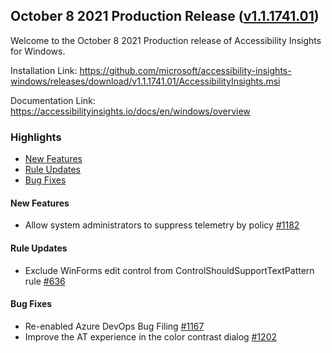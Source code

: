 ## October 8 2021 Production Release ([v1.1.1741.01](https://github.com/Microsoft/accessibility-insights-windows/releases/tag/v1.1.1741.01))

Welcome to the October 8 2021 Production release of Accessibility Insights for Windows.

Installation Link: https://github.com/microsoft/accessibility-insights-windows/releases/download/v1.1.1741.01/AccessibilityInsights.msi

Documentation Link: https://accessibilityinsights.io/docs/en/windows/overview

### Highlights

- [New Features](#new-features)
- [Rule Updates](#rule-updates)
- [Bug Fixes](#bug-fixes)

#### New Features

- Allow system administrators to suppress telemetry by policy [#1182](https://github.com/microsoft/accessibility-insights-windows/issues/1182)

#### Rule Updates
- Exclude WinForms edit control from ControlShouldSupportTextPattern rule [#636](https://github.com/microsoft/axe-windows/issues/636)

#### Bug Fixes

- Re-enabled Azure DevOps Bug Filing [#1167](https://github.com/microsoft/accessibility-insights-windows/issues/1167)
- Improve the AT experience in the color contrast dialog [#1202](https://github.com/microsoft/accessibility-insights-windows/pull/1202)
